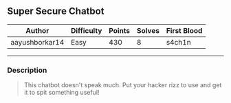 ## Super Secure Chatbot

| Author         | Difficulty | Points | Solves | First Blood |
| -------------- | ---------- | ------ | ------ | ----------- |
| aayushborkar14 | Easy       | 430    | 8      | s4ch1n      |

---

### Description

<blockquote>
This chatbot doesn't speak much. Put your hacker rizz to use and get it to spit something useful!
</blockquote>
